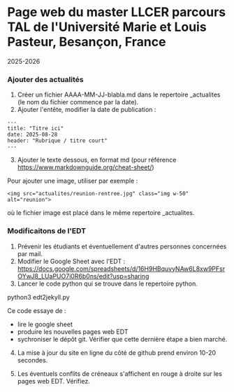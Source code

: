 # Page web du master LLCER parcours TAL de l'Université Marie et Louis Pasteur, Besançon, France

2025-2026

###  Ajouter des actualités

1. Créer un fichier AAAA-MM-JJ-blabla.md dans le repertoire _actualites (le nom du fichier commence par la date).
2. Ajouter l'entête, modifier la date de publication :

```
---
title: "Titre ici"
date: 2025-08-28
header: "Rubrique / titre court"
---
```

3. Ajouter le texte dessous, en format md (pour référence https://www.markdownguide.org/cheat-sheet/)

Pour ajouter une image, utiliser par exemple :

```
<img src="actualites/reunion-rentree.jpg" class="img w-50" alt="reunion">
```

où le fichier image est placé dans le même repertoire _actualites.



### Modificaitons de l'EDT

1. Prévenir les étudiants et éventuellement d'autres personnes concernées par mail.
2. Modifier le Google Sheet avec l'EDT : https://docs.google.com/spreadsheets/d/16H9HBquvyNAw6L8xw9PFsrOYwJ8_LUaPUO7i0R6b0ns/edit?usp=sharing 
3. Lancer le code python qui se trouve dans le repertoire python.

python3 edt2jekyll.py

Ce code essaye de :
- lire le google sheet 
- produire les nouvelles pages web EDT
- sychroniser le dépôt git. Vérifier que cette dernière étape a bien marché.

4. La mise à jour du site en ligne du côté de github prend environ 10-20 secondes.

5. Les éventuels conflits de créneaux s'affichent en rouge à droite sur les pages web EDT. Vérifiez.



